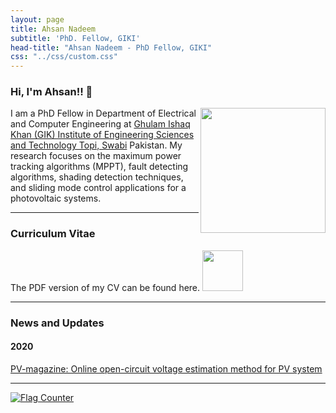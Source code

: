```yaml
---
layout: page
title: Ahsan Nadeem
subtitle: 'PhD. Fellow, GIKI'
head-title: "Ahsan Nadeem - PhD Fellow, GIKI"
css: "../css/custom.css"
---
```


### Hi, I'm Ahsan!! 👋

<img align="right" src="../img/ahsan2.jpg" height="200px">

I am a PhD Fellow in Department of Electrical and Computer Engineering at [Ghulam Ishaq Khan (GIK) Institute of Engineering Sciences and Technology Topi, Swabi](https://www.giki.edu.pk/) Pakistan. My research focuses on the maximum power tracking algorithms (MPPT), fault detecting algorithms, shading detection techniques, and sliding mode control applications for a photovoltaic systems.


 ----

### Curriculum Vitae
The PDF version of my CV can be found here.
[<img src="../img/cvicon.jpg" height="65px">](https://ahsannadeem8.github.io/ahsan/books/Ahsan-CV.pdf)

 ----
### News and Updates

#### 2020
[PV-magazine: Online open-circuit voltage estimation method for PV system](https://www.pv-magazine.com/2020/11/25/online-algorithm-to-estimate-open-circuit-voltage-in-pv-systems/)

----
<a href="https://info.flagcounter.com/Ms88"><img src="https://s04.flagcounter.com/count2/Ms88/bg_F5F5F5/txt_000000/border_CCCCCC/columns_6/maxflags_18/viewers_0/labels_0/pageviews_0/flags_0/percent_0/" alt="Flag Counter" border="0"></a>

